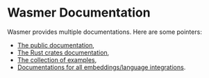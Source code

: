 # Wasmer Documentation

Wasmer provides multiple documentations. Here are some pointers:

* [The public documentation](https://docs.wasmer.io/),
* [The Rust crates documentation](https://wasmerio.github.io/wasmer/),
* [The collection of examples](https://github.com/wasmerio/wasmer/blob/master/examples/README.md),
* [Documentations for all embeddings/language integrations](https://github.com/wasmerio/wasmer/blob/master/README.md).
